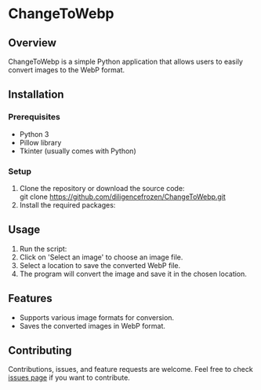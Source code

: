 # ChangeToWebp

## Overview
ChangeToWebp is a simple Python application that allows users to easily convert images to the WebP format. 

## Installation

### Prerequisites
- Python 3
- Pillow library
- Tkinter (usually comes with Python)

### Setup
1. Clone the repository or download the source code:<br/>git clone <a href="https://github.com/diligencefrozen/ChangeToWebp.git">https://github.com/diligencefrozen/ChangeToWebp.git</a><br/>
2. Install the required packages:<br/>

## Usage
1. Run the script:
2. Click on 'Select an image' to choose an image file.
3. Select a location to save the converted WebP file.
4. The program will convert the image and save it in the chosen location.

## Features
- Supports various image formats for conversion.
- Saves the converted images in WebP format.

## Contributing
Contributions, issues, and feature requests are welcome. Feel free to check [issues page](https://github.com/diligencefrozen/ChangeToWebp/issues) if you want to contribute.


